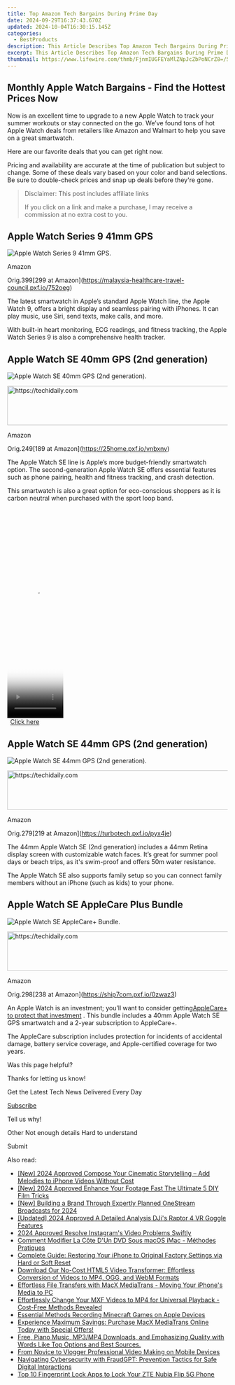 ```yaml
---
title: Top Amazon Tech Bargains During Prime Day
date: 2024-09-29T16:37:43.670Z
updated: 2024-10-04T16:30:15.145Z
categories:
  - BestProducts
description: This Article Describes Top Amazon Tech Bargains During Prime Day
excerpt: This Article Describes Top Amazon Tech Bargains During Prime Day
thumbnail: https://www.lifewire.com/thmb/FjnmIUGFEYaMlZNpJcZbPoNCrZ8=/540x405/filters:no_upscale():max_bytes(150000):strip_icc():format(webp)/ITO_D_640x828_Prime_PPL-50ab920d577b42ed88b16273728fd8a4.jpg
---
```


## Monthly Apple Watch Bargains - Find the Hottest Prices Now

Now is an excellent time to upgrade to a new Apple Watch to track your summer workouts or stay connected on the go. We’ve found tons of hot Apple Watch deals from retailers like Amazon and Walmart to help you save on a great smartwatch.

 Here are our favorite deals that you can get right now.

 Pricing and availability are accurate at the time of publication but subject to change. Some of these deals vary based on your color and band selections. Be sure to double-check prices and snap up deals before they're gone.

>  Disclaimer: This post includes affiliate links
>
>  If you click on a link and make a purchase, I may receive a commission at no extra cost to you.
>

## Apple Watch Series 9 41mm GPS

![Apple Watch Series 9 41mm GPS.](https://www.lifewire.com/thmb/149rk6141Fwxu2K0zPzUW75uhiA=/1500x0/filters:no_upscale():max_bytes(150000):strip_icc():format(webp)/AppleWatch941mm_Amazon-c9119924b74441d799d461cb47110b97.jpg)

Amazon

 Orig.$399 [$299 at Amazon](https://malaysia-healthcare-travel-council.pxf.io/752oeg)

 The latest smartwatch in Apple’s standard Apple Watch line, the Apple Watch 9, offers a bright display and seamless pairing with iPhones. It can play music, use Siri, send texts, make calls, and more.

 With built-in heart monitoring, ECG readings, and fitness tracking, the Apple Watch Series 9 is also a comprehensive health tracker.

## Apple Watch SE 40mm GPS (2nd generation)

![Apple Watch SE 40mm GPS (2nd generation).](https://www.lifewire.com/thmb/YV3VdwrrZdcbEAiavg3f5u6XiZA=/1500x0/filters:no_upscale():max_bytes(150000):strip_icc():format(webp)/AppleWatchSE2ndgen_Amazon-fac13209ca0a408e8973c1d8a39eab7c.jpg)

<!-- affiliate ads begin -->
<a href="https://appsumo.8odi.net/c/5597632/2037359/7443" target="_top" id="2037359">
  <img src="//a.impactradius-go.com/display-ad/7443-2037359" border="0" alt="https://techidaily.com" width="728" height="90"/>
</a>
<img height="0" width="0" src="https://appsumo.8odi.net/i/5597632/2037359/7443" style="position:absolute;visibility:hidden;" border="0" />
<!-- affiliate ads end -->

Amazon

 Orig.$249 [$189 at Amazon](https://25home.pxf.io/vnbxnv)

 The Apple Watch SE line is Apple’s more budget-friendly smartwatch option. The second-generation Apple Watch SE offers essential features such as phone pairing, health and fitness tracking, and crash detection.

 This smartwatch is also a great option for eco-conscious shoppers as it is carbon neutral when purchased with the sport loop band.

<!-- affiliate ads begin -->
<span id="1977020">
					<video width="128" height="480" style="cursor:pointer"
           poster="//a.impactradius-go.com/display-clicktoplayimage/1977020.png"
           onclick="if(!this.playClicked){this.play();this.setAttribute('controls',true);this.playClicked=true;}">
	   <source src="//a.impactradius-go.com/display-ad/22993-1977020">
	   <img src="//a.impactradius-go.com/display-clicktoplayimage/1977020.png" style="border: none; height: 100%; width: 100%; object-fit: contain">
	</video>
	<div style="width:80px;text-align:center"><a href="javascript:window.open(decodeURIComponent('https%3A%2F%2Fhomestyler.sjv.io%2Fc%2F5597632%2F1977020%2F22993'), '_blank');void(0);">Click here</a></div>
</span>
<img height="0" width="0" src="https://imp.pxf.io/i/5597632/1977020/22993" style="position:absolute;visibility:hidden;" border="0" />
<!-- affiliate ads end -->

## Apple Watch SE 44mm GPS (2nd generation)

![Apple Watch SE 44mm GPS (2nd generation).](https://www.lifewire.com/thmb/XqWcB_pYot6NqQT9bQzA3Wqz21I=/1500x0/filters:no_upscale():max_bytes(150000):strip_icc():format(webp)/AppleWatchSE44mm_Amazon-84b04c826608441da84bcda052f69ce4.jpg)

<!-- affiliate ads begin -->
<a href="https://appsumo.8odi.net/c/5597632/2112008/7443" target="_top" id="2112008">
  <img src="//a.impactradius-go.com/display-ad/7443-2112008" border="0" alt="https://techidaily.com" width="728" height="90"/>
</a>
<img height="0" width="0" src="https://appsumo.8odi.net/i/5597632/2112008/7443" style="position:absolute;visibility:hidden;" border="0" />
<!-- affiliate ads end -->

Amazon

 Orig.$279 [$219 at Amazon](https://turbotech.pxf.io/pyx4je)

 The 44mm Apple Watch SE (2nd generation) includes a 44mm Retina display screen with customizable watch faces. It’s great for summer pool days or beach trips, as it's swim-proof and offers 50m water resistance.

 The Apple Watch SE also supports family setup so you can connect family members without an iPhone (such as kids) to your phone.

## Apple Watch SE AppleCare Plus Bundle

![Apple Watch SE AppleCare+ Bundle.](https://www.lifewire.com/thmb/V_CKAJPODsRC69WDaFGFHd4gofc=/1500x0/filters:no_upscale():max_bytes(150000):strip_icc():format(webp)/AppleCareAppleWatchbundle_Amazon-36e322dc08a24ae7b5e618b6e7d07f78.jpg)

<!-- affiliate ads begin -->
<a href="https://appsumo.8odi.net/c/5597632/2082532/7443" target="_top" id="2082532">
  <img src="//a.impactradius-go.com/display-ad/7443-2082532" border="0" alt="https://techidaily.com" width="728" height="90"/>
</a>
<img height="0" width="0" src="https://appsumo.8odi.net/i/5597632/2082532/7443" style="position:absolute;visibility:hidden;" border="0" />
<!-- affiliate ads end -->

Amazon

 Orig.$298 [$238 at Amazon](https://ship7com.pxf.io/0zwaz3)

 An Apple Watch is an investment; you’ll want to consider getting[AppleCare+ to protect that investment](https://www.lifewire.com/is-applecare-plus-worth-it-8426183) . This bundle includes a 40mm Apple Watch SE GPS smartwatch and a 2-year subscription to AppleCare+.

 The AppleCare subscription includes protection for incidents of accidental damage, battery service coverage, and Apple-certified coverage for two years.

Was this page helpful?

Thanks for letting us know!

 Get the Latest Tech News Delivered Every Day

[Subscribe](https://www.lifewire.com/#)

Tell us why!

 Other  Not enough details  Hard to understand

 Submit

<ins class="adsbygoogle"
     style="display:block"
     data-ad-format="autorelaxed"
     data-ad-client="ca-pub-7571918770474297"
     data-ad-slot="1223367746"></ins>

<ins class="adsbygoogle"
     style="display:block"
     data-ad-client="ca-pub-7571918770474297"
     data-ad-slot="8358498916"
     data-ad-format="auto"
     data-full-width-responsive="true"></ins>

<span class="atpl-alsoreadstyle">Also read:</span>
<div><ul>
<li><a href="https://fox-hovers.techidaily.com/new-2024-approved-compose-your-cinematic-storytelling-add-melodies-to-iphone-videos-without-cost/"><u>[New] 2024 Approved Compose Your Cinematic Storytelling – Add Melodies to iPhone Videos Without Cost</u></a></li>
<li><a href="https://vp-tips.techidaily.com/new-2024-approved-enhance-your-footage-fast-the-ultimate-5-diy-film-tricks/"><u>[New] 2024 Approved Enhance Your Footage Fast The Ultimate 5 DIY Film Tricks</u></a></li>
<li><a href="https://vp-tips.techidaily.com/new-building-a-brand-through-expertly-planned-onestream-broadcasts-for-2024/"><u>[New] Building a Brand Through Expertly Planned OneStream Broadcasts for 2024</u></a></li>
<li><a href="https://fox-direct.techidaily.com/updated-2024-approved-a-detailed-analysis-djis-raptor-4-vr-goggle-features/"><u>[Updated] 2024 Approved A Detailed Analysis DJi's Raptor 4 VR Goggle Features</u></a></li>
<li><a href="https://instagram-video-files.techidaily.com/2024-approved-resolve-instagrams-video-problems-swiftly/"><u>2024 Approved Resolve Instagram's Video Problems Swiftly</u></a></li>
<li><a href="https://techtrends.techidaily.com/comment-modifier-la-cote-dun-dvd-sous-macos-imac-methodes-pratiques/"><u>Comment Modifier La Côte D'Un DVD Sous macOS iMac - Méthodes Pratiques</u></a></li>
<li><a href="https://techtrends.techidaily.com/complete-guide-restoring-your-iphone-to-original-factory-settings-via-hard-or-soft-reset/"><u>Complete Guide: Restoring Your iPhone to Original Factory Settings via Hard or Soft Reset</u></a></li>
<li><a href="https://techtrends.techidaily.com/download-our-no-cost-html5-video-transformer-effortless-conversion-of-videos-to-mp4-ogg-and-webm-formats/"><u>Download Our No-Cost HTML5 Video Transformer: Effortless Conversion of Videos to MP4, OGG, and WebM Formats</u></a></li>
<li><a href="https://techtrends.techidaily.com/effortless-file-transfers-with-macx-mediatrans-moving-your-iphones-media-to-pc/"><u>Effortless File Transfers with MacX MediaTrans - Moving Your iPhone's Media to PC</u></a></li>
<li><a href="https://techtrends.techidaily.com/effortlessly-change-your-mxf-videos-to-mp4-for-universal-playback-cost-free-methods-revealed/"><u>Effortlessly Change Your MXF Videos to MP4 for Universal Playback - Cost-Free Methods Revealed</u></a></li>
<li><a href="https://desktop-recording.techidaily.com/essential-methods-recording-minecraft-games-on-apple-devices/"><u>Essential Methods Recording Minecraft Games on Apple Devices</u></a></li>
<li><a href="https://techtrends.techidaily.com/experience-maximum-savings-purchase-macx-mediatrans-online-today-with-special-offers/"><u>Experience Maximum Savings: Purchase MacX MediaTrans Online Today with Special Offers!</u></a></li>
<li><a href="https://techtrends.techidaily.com/free-piano-music-mp3mp4-downloads-and-emphasizing-quality-with-words-like-top-options-and-best-sources/"><u>Free, Piano Music, MP3/MP4 Downloads, and Emphasizing Quality with Words Like Top Options and Best Sources.</u></a></li>
<li><a href="https://youtube-tips.techidaily.com/novice-to-vlogger-professional-video-making-on-mobile-devices/"><u>From Novice to Vlogger Professional Video Making on Mobile Devices</u></a></li>
<li><a href="https://tech-revival.techidaily.com/navigating-cybersecurity-with-fraudgpt-prevention-tactics-for-safe-digital-interactions/"><u>Navigating Cybersecurity with FraudGPT: Prevention Tactics for Safe Digital Interactions</u></a></li>
<li><a href="https://unlock-android.techidaily.com/top-10-fingerprint-lock-apps-to-lock-your-zte-nubia-flip-5g-phone-by-drfone-android/"><u>Top 10 Fingerprint Lock Apps to Lock Your ZTE Nubia Flip 5G Phone</u></a></li>
</ul></div>


